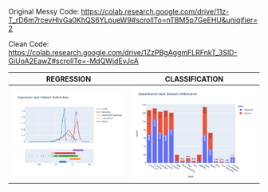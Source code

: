 
Original Messy Code: https://colab.research.google.com/drive/11z-T_rD6m7rcevHlvGa0KhQS6YLpueW9#scrollTo=nTBM5p7GeEHU&uniqifier=2

Clean Code: https://colab.research.google.com/drive/1ZzPBgAggmFLRFnkT_3SlD-GiUoA2EawZ#scrollTo=-MdQWjdEvJcA


| REGRESSION    | CLASSIFICATION
|:-------------------------:|:-------------------------:
| ![](reg_dis.png)  |![](cls_dis.png)
